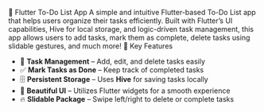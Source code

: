 🚀 Flutter To-Do List App
A simple and intuitive Flutter-based To-Do List app that helps users organize their tasks efficiently. Built with Flutter’s UI capabilities, Hive for local storage, and logic-driven task management, this app allows users to add tasks, mark them as complete, delete tasks using slidable gestures, and much more! 📌
Key Features
- 📝 **Task Management** – Add, edit, and delete tasks easily
- ✅ **Mark Tasks as Done** – Keep track of completed tasks
- 🗄️ **Persistent Storage** – Uses **Hive** for saving tasks locally
- 🎨 **Beautiful UI** – Utilizes Flutter widgets for a smooth experience
- 🔥 **Slidable Package** – Swipe left/right to delete or complete tasks

